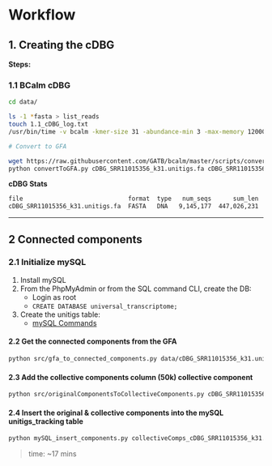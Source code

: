 # Workflow

## 1. Creating the cDBG

**Steps:**

### 1.1 BCalm cDBG

```bash
cd data/

ls -1 *fasta > list_reads
touch 1.1_cDBG_log.txt
/usr/bin/time -v bcalm -kmer-size 31 -abundance-min 3 -max-memory 12000 -out cDBG_SRR11015356_k31 -in list_reads &> 1.1_cDBG_log.txt

# Convert to GFA

wget https://raw.githubusercontent.com/GATB/bcalm/master/scripts/convertToGFA.py
python convertToGFA.py cDBG_SRR11015356_k31.unitigs.fa cDBG_SRR11015356_k31.unitigs.gfa 31 --single-directed

```

**cDBG Stats**

```txt
file                             format  type   num_seqs      sum_len  min_len  avg_len  max_len
cDBG_SRR11015356_k31.unitigs.fa  FASTA   DNA   9,145,177  447,026,231       31     48.9    5,027
```

---

## 2 Connected components

### 2.1 Initialize mySQL

1. Install mySQL
2. From the PhpMyAdmin or from the SQL command CLI, create the DB:
    - Login as root
    - `CREATE DATABASE universal_transcriptome;`
3. Create the unitigs table:
    - [mySQL Commands](./src/mysql_scripts/create_unitigs_tracking.sql)

#### 2.2 Get the connected components from the GFA

```bash
python src/gfa_to_connected_components.py data/cDBG_SRR11015356_k31.unitigs.gfa
```

#### 2.3 Add the collective components column (50k) collective component

```bash
python src/originalComponentsToCollectiveComponents.py cDBG_SRR11015356_k31.unitigs.gfa.components.csv 50000
```

#### 2.4 Insert the original & collective components into the mySQL unitigs_tracking table

```bash
python mySQL_insert_components.py collectiveComps_cDBG_SRR11015356_k31.unitigs.gfa.components.tsv
```

> time: ~17 mins